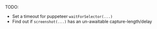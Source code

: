 TODO:
  - Set a timeout for puppeteer `waitForSelector(...)`
  - Find out if `screenshot(...)` has an un-awaitable capture-length/delay